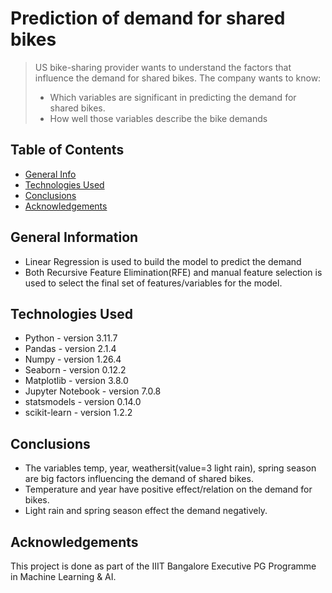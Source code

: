# Prediction of demand for shared bikes
> US bike-sharing provider wants to understand the factors that influence the demand for shared bikes.
> The company wants to know:
> - Which variables are significant in predicting the demand for shared bikes.
> - How well those variables describe the bike demands



## Table of Contents
* [General Info](#general-information)
* [Technologies Used](#technologies-used)
* [Conclusions](#conclusions)
* [Acknowledgements](#acknowledgements)

## General Information
- Linear Regression is used to build the model to predict the demand
- Both Recursive Feature Elimination(RFE) and manual feature selection is used to select the final set of features/variables for the model.

## Technologies Used
- Python - version 3.11.7
- Pandas - version 2.1.4
- Numpy - version 1.26.4
- Seaborn - version 0.12.2
- Matplotlib - version 3.8.0
- Jupyter Notebook - version 7.0.8
- statsmodels - version 0.14.0
- scikit-learn - version 1.2.2

## Conclusions
- The variables temp, year, weathersit(value=3 light rain), spring season are big factors influencing the demand of shared bikes.
- Temperature and year have positive effect/relation on the demand for bikes.
- Light rain and spring season effect the demand negatively.

## Acknowledgements
This project is done as part of the IIIT Bangalore Executive PG Programme in Machine Learning & AI.
